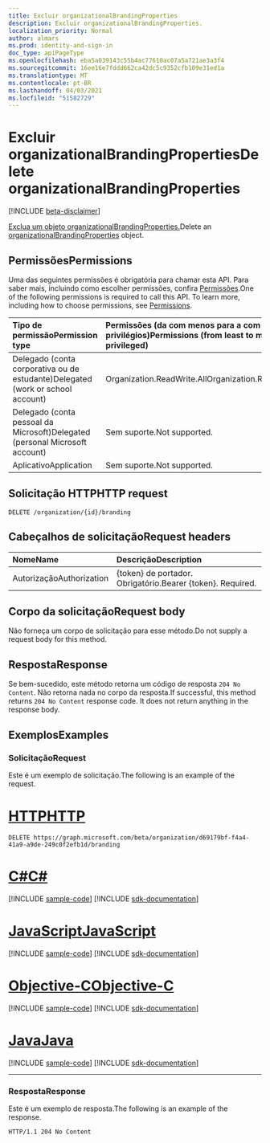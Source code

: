 ```yaml
---
title: Excluir organizationalBrandingProperties
description: Excluir organizationalBrandingProperties.
localization_priority: Normal
author: almars
ms.prod: identity-and-sign-in
doc_type: apiPageType
ms.openlocfilehash: eba5a039143c55b4ac77610ac07a5a721ae3a3f4
ms.sourcegitcommit: 16ee16e7fddd662ca42dc5c9352cfb109e31ed1a
ms.translationtype: MT
ms.contentlocale: pt-BR
ms.lasthandoff: 04/03/2021
ms.locfileid: "51582729"
---
```

# <a name="delete-organizationalbrandingproperties"></a><span data-ttu-id="8bcb3-103">Excluir organizationalBrandingProperties</span><span class="sxs-lookup"><span data-stu-id="8bcb3-103">Delete organizationalBrandingProperties</span></span>

[!INCLUDE [beta-disclaimer](../../includes/beta-disclaimer.md)]

<span data-ttu-id="8bcb3-104">[Exclua um objeto organizationalBrandingProperties.](../resources/organizationalbrandingproperties.md)</span><span class="sxs-lookup"><span data-stu-id="8bcb3-104">Delete an [organizationalBrandingProperties](../resources/organizationalbrandingproperties.md) object.</span></span>

## <a name="permissions"></a><span data-ttu-id="8bcb3-105">Permissões</span><span class="sxs-lookup"><span data-stu-id="8bcb3-105">Permissions</span></span>

<span data-ttu-id="8bcb3-p101">Uma das seguintes permissões é obrigatória para chamar esta API. Para saber mais, incluindo como escolher permissões, confira [Permissões](/graph/permissions-reference).</span><span class="sxs-lookup"><span data-stu-id="8bcb3-p101">One of the following permissions is required to call this API. To learn more, including how to choose permissions, see [Permissions](/graph/permissions-reference).</span></span>

| <span data-ttu-id="8bcb3-108">Tipo de permissão</span><span class="sxs-lookup"><span data-stu-id="8bcb3-108">Permission type</span></span>                        | <span data-ttu-id="8bcb3-109">Permissões (da com menos para a com mais privilégios)</span><span class="sxs-lookup"><span data-stu-id="8bcb3-109">Permissions (from least to most privileged)</span></span> |
|:---------------------------------------|:--------------------------------------------|
| <span data-ttu-id="8bcb3-110">Delegado (conta corporativa ou de estudante)</span><span class="sxs-lookup"><span data-stu-id="8bcb3-110">Delegated (work or school account)</span></span>     | <span data-ttu-id="8bcb3-111">Organization.ReadWrite.All</span><span class="sxs-lookup"><span data-stu-id="8bcb3-111">Organization.ReadWrite.All</span></span> |
| <span data-ttu-id="8bcb3-112">Delegado (conta pessoal da Microsoft)</span><span class="sxs-lookup"><span data-stu-id="8bcb3-112">Delegated (personal Microsoft account)</span></span> | <span data-ttu-id="8bcb3-113">Sem suporte.</span><span class="sxs-lookup"><span data-stu-id="8bcb3-113">Not supported.</span></span> |
| <span data-ttu-id="8bcb3-114">Aplicativo</span><span class="sxs-lookup"><span data-stu-id="8bcb3-114">Application</span></span>                            | <span data-ttu-id="8bcb3-115">Sem suporte.</span><span class="sxs-lookup"><span data-stu-id="8bcb3-115">Not supported.</span></span> |

## <a name="http-request"></a><span data-ttu-id="8bcb3-116">Solicitação HTTP</span><span class="sxs-lookup"><span data-stu-id="8bcb3-116">HTTP request</span></span>

<!-- { "blockType": "ignored" } -->

```http
DELETE /organization/{id}/branding
```

## <a name="request-headers"></a><span data-ttu-id="8bcb3-117">Cabeçalhos de solicitação</span><span class="sxs-lookup"><span data-stu-id="8bcb3-117">Request headers</span></span>

| <span data-ttu-id="8bcb3-118">Nome</span><span class="sxs-lookup"><span data-stu-id="8bcb3-118">Name</span></span>          | <span data-ttu-id="8bcb3-119">Descrição</span><span class="sxs-lookup"><span data-stu-id="8bcb3-119">Description</span></span>   |
|:--------------|:--------------|
| <span data-ttu-id="8bcb3-120">Autorização</span><span class="sxs-lookup"><span data-stu-id="8bcb3-120">Authorization</span></span> | <span data-ttu-id="8bcb3-p102">{token} de portador. Obrigatório.</span><span class="sxs-lookup"><span data-stu-id="8bcb3-p102">Bearer {token}. Required.</span></span> |

## <a name="request-body"></a><span data-ttu-id="8bcb3-123">Corpo da solicitação</span><span class="sxs-lookup"><span data-stu-id="8bcb3-123">Request body</span></span>

<span data-ttu-id="8bcb3-124">Não forneça um corpo de solicitação para esse método.</span><span class="sxs-lookup"><span data-stu-id="8bcb3-124">Do not supply a request body for this method.</span></span>

## <a name="response"></a><span data-ttu-id="8bcb3-125">Resposta</span><span class="sxs-lookup"><span data-stu-id="8bcb3-125">Response</span></span>

<span data-ttu-id="8bcb3-p103">Se bem-sucedido, este método retorna um código de resposta `204 No Content`. Não retorna nada no corpo da resposta.</span><span class="sxs-lookup"><span data-stu-id="8bcb3-p103">If successful, this method returns `204 No Content` response code. It does not return anything in the response body.</span></span>

## <a name="examples"></a><span data-ttu-id="8bcb3-128">Exemplos</span><span class="sxs-lookup"><span data-stu-id="8bcb3-128">Examples</span></span>

### <a name="request"></a><span data-ttu-id="8bcb3-129">Solicitação</span><span class="sxs-lookup"><span data-stu-id="8bcb3-129">Request</span></span>

<span data-ttu-id="8bcb3-130">Este é um exemplo de solicitação.</span><span class="sxs-lookup"><span data-stu-id="8bcb3-130">The following is an example of the request.</span></span>

# <a name="http"></a>[<span data-ttu-id="8bcb3-131">HTTP</span><span class="sxs-lookup"><span data-stu-id="8bcb3-131">HTTP</span></span>](#tab/http)
<!-- {
  "blockType": "request",
  "name": "delete_organizationalbrandingproperties_1"
}-->

```http
DELETE https://graph.microsoft.com/beta/organization/d69179bf-f4a4-41a9-a9de-249c0f2efb1d/branding
```
# <a name="c"></a>[<span data-ttu-id="8bcb3-132">C#</span><span class="sxs-lookup"><span data-stu-id="8bcb3-132">C#</span></span>](#tab/csharp)
[!INCLUDE [sample-code](../includes/snippets/csharp/delete-organizationalbrandingproperties-1-csharp-snippets.md)]
[!INCLUDE [sdk-documentation](../includes/snippets/snippets-sdk-documentation-link.md)]

# <a name="javascript"></a>[<span data-ttu-id="8bcb3-133">JavaScript</span><span class="sxs-lookup"><span data-stu-id="8bcb3-133">JavaScript</span></span>](#tab/javascript)
[!INCLUDE [sample-code](../includes/snippets/javascript/delete-organizationalbrandingproperties-1-javascript-snippets.md)]
[!INCLUDE [sdk-documentation](../includes/snippets/snippets-sdk-documentation-link.md)]

# <a name="objective-c"></a>[<span data-ttu-id="8bcb3-134">Objective-C</span><span class="sxs-lookup"><span data-stu-id="8bcb3-134">Objective-C</span></span>](#tab/objc)
[!INCLUDE [sample-code](../includes/snippets/objc/delete-organizationalbrandingproperties-1-objc-snippets.md)]
[!INCLUDE [sdk-documentation](../includes/snippets/snippets-sdk-documentation-link.md)]

# <a name="java"></a>[<span data-ttu-id="8bcb3-135">Java</span><span class="sxs-lookup"><span data-stu-id="8bcb3-135">Java</span></span>](#tab/java)
[!INCLUDE [sample-code](../includes/snippets/java/delete-organizationalbrandingproperties-1-java-snippets.md)]
[!INCLUDE [sdk-documentation](../includes/snippets/snippets-sdk-documentation-link.md)]

---


### <a name="response"></a><span data-ttu-id="8bcb3-136">Resposta</span><span class="sxs-lookup"><span data-stu-id="8bcb3-136">Response</span></span>

<span data-ttu-id="8bcb3-137">Este é um exemplo de resposta.</span><span class="sxs-lookup"><span data-stu-id="8bcb3-137">The following is an example of the response.</span></span>

<!-- {
  "blockType": "response",
  "truncated": true
} -->

```http
HTTP/1.1 204 No Content
```

<!-- uuid: 16cd6b66-4b1a-43a1-adaf-3a886856ed98
2019-02-04 14:57:30 UTC -->
<!-- {
  "type": "#page.annotation",
  "description": "Delete organizationalBrandingProperties",
  "keywords": "",
  "section": "documentation",
  "tocPath": ""
}-->

